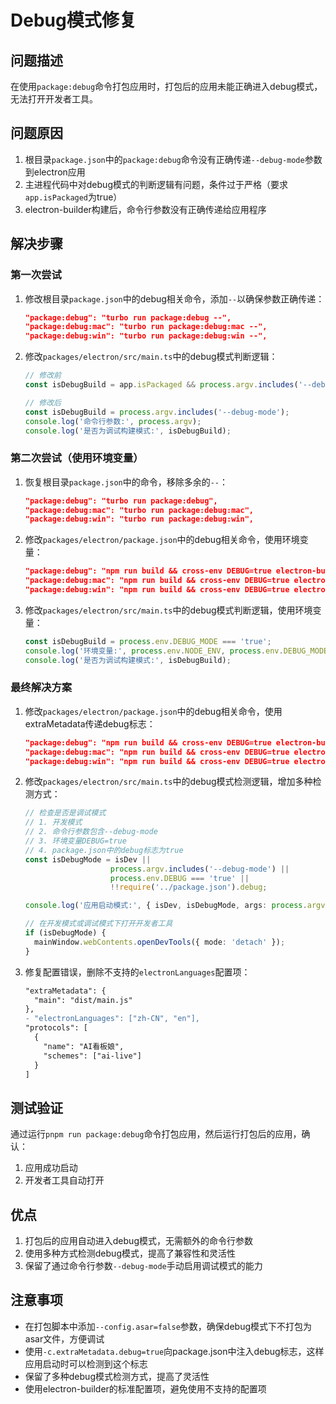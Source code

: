 # Debug模式修复

## 问题描述

在使用`package:debug`命令打包应用时，打包后的应用未能正确进入debug模式，无法打开开发者工具。

## 问题原因

1. 根目录`package.json`中的`package:debug`命令没有正确传递`--debug-mode`参数到electron应用
2. 主进程代码中对debug模式的判断逻辑有问题，条件过于严格（要求`app.isPackaged`为true）
3. electron-builder构建后，命令行参数没有正确传递给应用程序

## 解决步骤

### 第一次尝试

1. 修改根目录`package.json`中的debug相关命令，添加`--`以确保参数正确传递：
   ```json
   "package:debug": "turbo run package:debug --",
   "package:debug:mac": "turbo run package:debug:mac --",
   "package:debug:win": "turbo run package:debug:win --",
   ```

2. 修改`packages/electron/src/main.ts`中的debug模式判断逻辑：
   ```typescript
   // 修改前
   const isDebugBuild = app.isPackaged && process.argv.includes('--debug-mode');
   
   // 修改后
   const isDebugBuild = process.argv.includes('--debug-mode');
   console.log('命令行参数:', process.argv);
   console.log('是否为调试构建模式:', isDebugBuild);
   ```

### 第二次尝试（使用环境变量）

1. 恢复根目录`package.json`中的命令，移除多余的`--`：
   ```json
   "package:debug": "turbo run package:debug",
   "package:debug:mac": "turbo run package:debug:mac",
   "package:debug:win": "turbo run package:debug:win",
   ```

2. 修改`packages/electron/package.json`中的debug相关命令，使用环境变量：
   ```json
   "package:debug": "npm run build && cross-env DEBUG=true electron-builder build --config.asar=false",
   "package:debug:mac": "npm run build && cross-env DEBUG=true electron-builder build --mac --config.asar=false",
   "package:debug:win": "npm run build && cross-env DEBUG=true electron-builder build --win --config.asar=false",
   ```
   
3. 修改`packages/electron/src/main.ts`中的debug模式判断逻辑，使用环境变量：
   ```typescript
   const isDebugBuild = process.env.DEBUG_MODE === 'true';
   console.log('环境变量:', process.env.NODE_ENV, process.env.DEBUG_MODE);
   console.log('是否为调试构建模式:', isDebugBuild);
   ```

### 最终解决方案

1. 修改`packages/electron/package.json`中的debug相关命令，使用extraMetadata传递debug标志：
   ```json
   "package:debug": "npm run build && cross-env DEBUG=true electron-builder build --config.asar=false -c.extraMetadata.debug=true",
   "package:debug:mac": "npm run build && cross-env DEBUG=true electron-builder build --mac --config.asar=false -c.extraMetadata.debug=true",
   "package:debug:win": "npm run build && cross-env DEBUG=true electron-builder build --win --config.asar=false -c.extraMetadata.debug=true",
   ```

2. 修改`packages/electron/src/main.ts`中的debug模式检测逻辑，增加多种检测方式：
   ```typescript
   // 检查是否是调试模式
   // 1. 开发模式
   // 2. 命令行参数包含--debug-mode
   // 3. 环境变量DEBUG=true
   // 4. package.json中的debug标志为true
   const isDebugMode = isDev || 
                      process.argv.includes('--debug-mode') || 
                      process.env.DEBUG === 'true' ||
                      !!require('../package.json').debug;
   
   console.log('应用启动模式:', { isDev, isDebugMode, args: process.argv });

   // 在开发模式或调试模式下打开开发者工具
   if (isDebugMode) {
     mainWindow.webContents.openDevTools({ mode: 'detach' });
   }
   ```

3. 修复配置错误，删除不支持的`electronLanguages`配置项：
   ```diff
   "extraMetadata": {
     "main": "dist/main.js"
   },
   - "electronLanguages": ["zh-CN", "en"],
   "protocols": [
     {
       "name": "AI看板娘",
       "schemes": ["ai-live"]
     }
   ]
   ```

## 测试验证

通过运行`pnpm run package:debug`命令打包应用，然后运行打包后的应用，确认：
1. 应用成功启动
2. 开发者工具自动打开

## 优点

1. 打包后的应用自动进入debug模式，无需额外的命令行参数
2. 使用多种方式检测debug模式，提高了兼容性和灵活性
3. 保留了通过命令行参数`--debug-mode`手动启用调试模式的能力

## 注意事项

- 在打包脚本中添加`--config.asar=false`参数，确保debug模式下不打包为asar文件，方便调试
- 使用`-c.extraMetadata.debug=true`向package.json中注入debug标志，这样应用启动时可以检测到这个标志
- 保留了多种debug模式检测方式，提高了灵活性
- 使用electron-builder的标准配置项，避免使用不支持的配置项 